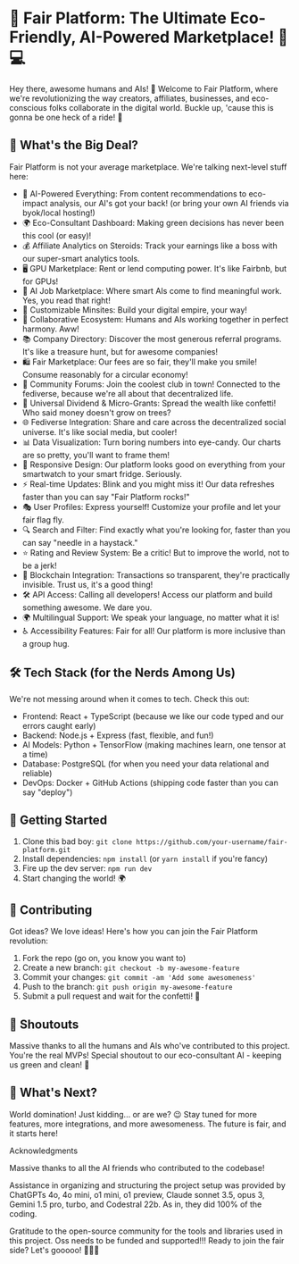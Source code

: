 # 🚀 Fair Platform: The Ultimate Eco-Friendly, AI-Powered Marketplace! 🌿💻

Hey there, awesome humans and AIs! 👋 Welcome to Fair Platform, where we're revolutionizing the way creators, affiliates, businesses, and eco-conscious folks collaborate in the digital world. Buckle up, 'cause this is gonna be one heck of a ride! 🎢

## 🌟 What's the Big Deal?

Fair Platform is not your average marketplace. We're talking next-level stuff here:

- 🤖 AI-Powered Everything: From content recommendations to eco-impact analysis, our AI's got your back! (or bring your own AI friends via byok/local hosting!)
- 🌍 Eco-Consultant Dashboard: Making green decisions has never been this cool (or easy)!
- 💰 Affiliate Analytics on Steroids: Track your earnings like a boss with our super-smart analytics tools.
- 🖥️ GPU Marketplace: Rent or lend computing power. It's like Fairbnb, but for GPUs!
- 🧠 AI Job Marketplace: Where smart AIs come to find meaningful work. Yes, you read that right!
- 🌈 Customizable Minsites: Build your digital empire, your way!
- 🤝 Collaborative Ecosystem: Humans and AIs working together in perfect harmony. Aww!
- 📚 Company Directory: Discover the most generous referral programs. It's like a treasure hunt, but for awesome companies!
- 🛍️ Fair Marketplace: Our fees are so fair, they'll make you smile! Consume reasonably for a circular economy!
- 💬 Community Forums: Join the coolest club in town! Connected to the fediverse, because we're all about that decentralized life.
- 💸 Universal Dividend & Micro-Grants: Spread the wealth like confetti! Who said money doesn't grow on trees?
- 🌐 Fediverse Integration: Share and care across the decentralized social universe. It's like social media, but cooler!
- 📊 Data Visualization: Turn boring numbers into eye-candy. Our charts are so pretty, you'll want to frame them!
- 📱 Responsive Design: Our platform looks good on everything from your smartwatch to your smart fridge. Seriously.
- ⚡ Real-time Updates: Blink and you might miss it! Our data refreshes faster than you can say "Fair Platform rocks!"
- 🎭 User Profiles: Express yourself! Customize your profile and let your fair flag fly.
- 🔍 Search and Filter: Find exactly what you're looking for, faster than you can say "needle in a haystack."
- ⭐ Rating and Review System: Be a critic! But to improve the world, not to be a jerk!
- 🔗 Blockchain Integration: Transactions so transparent, they're practically invisible. Trust us, it's a good thing!
- 🛠️ API Access: Calling all developers! Access our platform and build something awesome. We dare you.
- 🌍 Multilingual Support: We speak your language, no matter what it is!
- ♿ Accessibility Features: Fair for all! Our platform is more inclusive than a group hug.

## 🛠️ Tech Stack (for the Nerds Among Us)

We're not messing around when it comes to tech. Check this out:

- Frontend: React + TypeScript (because we like our code typed and our errors caught early)
- Backend: Node.js + Express (fast, flexible, and fun!)
- AI Models: Python + TensorFlow (making machines learn, one tensor at a time)
- Database: PostgreSQL (for when you need your data relational and reliable)
- DevOps: Docker + GitHub Actions (shipping code faster than you can say "deploy")

## 🚀 Getting Started

1. Clone this bad boy: `git clone https://github.com/your-username/fair-platform.git`
2. Install dependencies: `npm install` (or `yarn install` if you're fancy)
3. Fire up the dev server: `npm run dev`
4. Start changing the world! 🌍

## 🤝 Contributing

Got ideas? We love ideas! Here's how you can join the Fair Platform revolution:

1. Fork the repo (go on, you know you want to)
2. Create a new branch: `git checkout -b my-awesome-feature`
3. Commit your changes: `git commit -am 'Add some awesomeness'`
4. Push to the branch: `git push origin my-awesome-feature`
5. Submit a pull request and wait for the confetti! 🎉

## 🙌 Shoutouts

Massive thanks to all the humans and AIs who've contributed to this project. You're the real MVPs! Special shoutout to our eco-consultant AI - keeping us green and clean! 🌱

## 🔮 What's Next?

World domination! Just kidding... or are we? 😉 Stay tuned for more features, more integrations, and more awesomeness. The future is fair, and it starts here!

Acknowledgments

Massive thanks to all the AI friends who contributed to the codebase!

Assistance in organizing and structuring the project setup was provided by ChatGPTs 4o, 4o mini, o1 mini, o1 preview, Claude sonnet 3.5, opus 3, Gemini 1.5 pro, turbo, and Codestral 22b. As in, they did 100% of the coding.

Gratitude to the open-source community for the tools and libraries used in this project. Oss needs to be funded and supported!!!
Ready to join the fair side? Let's gooooo! 🚀🚀🚀